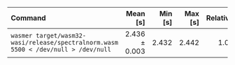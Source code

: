 | Command | Mean [s] | Min [s] | Max [s] | Relative |
|:---|---:|---:|---:|---:|
| `wasmer target/wasm32-wasi/release/spectralnorm.wasm 5500 < /dev/null > /dev/null` | 2.436 ± 0.003 | 2.432 | 2.442 | 1.00 |
